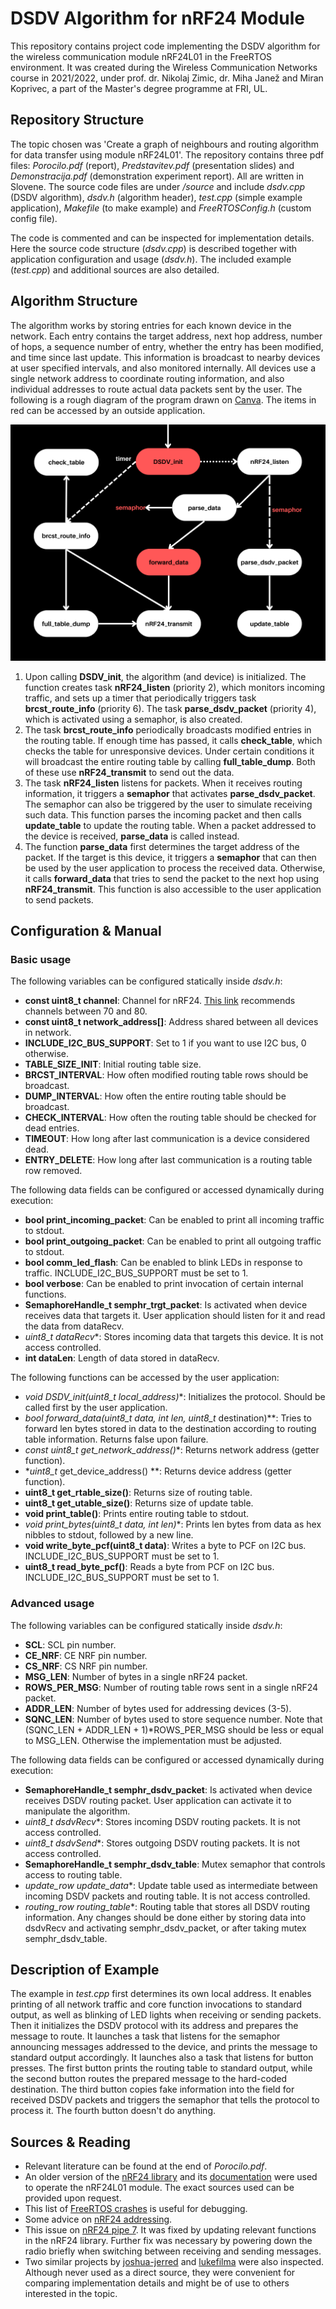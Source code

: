 # DSDV Algorithm for nRF24 Module

This repository contains project code implementing the DSDV algorithm for the wireless communication module nRF24L01 in the FreeRTOS environment. It was created during the Wireless Communication Networks course in 2021/2022, under prof. dr. Nikolaj Zimic, dr. Miha Janež and Miran Koprivec, a part of the Master's degree programme at FRI, UL.

## Repository Structure

The topic chosen was 'Create a graph of neighbours and routing algorithm for data transfer using module nRF24L01'. The repository contains three pdf files: *Porocilo.pdf* (report), *Predstavitev.pdf* (presentation slides) and *Demonstracija.pdf* (demonstration experiment report). All are written in Slovene. The source code files are under */source* and include *dsdv.cpp* (DSDV algorithm), *dsdv.h* (algorithm header), *test.cpp* (simple example application), *Makefile* (to make example) and *FreeRTOSConfig.h* (custom config file).

The code is commented and can be inspected for implementation details. Here the source code structure (*dsdv.cpp*) is described together with application configuration and usage (*dsdv.h*). The included example (*test.cpp*) and additional sources are also detailed.

## Algorithm Structure

The algorithm works by storing entries for each known device in the network. Each entry contains the target address, next hop address, number of hops, a sequence number of entry, whether the entry has been modified, and time since last update. This information is broadcast to nearby devices at user specified intervals, and also monitored internally. All devices use a single network address to coordinate routing information, and also individual addresses to route actual data packets sent by the user. The following is a rough diagram of the program drawn on [Canva](http://www.canva.com). The items in red can be accessed by an outside application.

![structure](structure.png)

1. Upon calling **DSDV_init**, the algorithm (and device) is initialized. The function creates task **nRF24_listen** (priority 2), which monitors incoming traffic, and sets up a timer that periodically triggers task **brcst_route_info** (priority 6). The task **parse_dsdv_packet** (priority 4), which is activated using a semaphor, is also created.
2. The task **brcst_route_info** periodically broadcasts modified entries in the routing table. If enough time has passed, it calls **check_table**, which checks the table for unresponsive devices. Under certain conditions it will broadcast the entire routing table by calling **full_table_dump**. Both of these use **nRF24_transmit** to send out the data.
3. The task **nRF24_listen** listens for packets. When it receives routing information, it triggers a **semaphor** that activates **parse_dsdv_packet**. The semaphor can also be triggered by the user to simulate receiving such data. This function parses the incoming packet and then calls **update_table** to update the routing table. When a packet addressed to the device is received, **parse_data** is called instead.
4. The function **parse_data** first determines the target address of the packet. If the target is this device, it triggers a **semaphor** that can then be used by the user application to process the received data. Otherwise, it calls **forward_data** that tries to send the packet to the next hop using **nRF24_transmit**. This function is also accessible to the user application to send packets.

## Configuration & Manual

### Basic usage

The following variables can be configured statically inside *dsdv.h*:

- **const uint8_t channel**: Channel for nRF24. [This link](http://www.arduinoetal.net/?q=node/89) recommends channels between 70 and 80.
- **const uint8_t network_address[]**: Address shared between all devices in network.
- **INCLUDE_I2C_BUS_SUPPORT**: Set to 1 if you want to use I2C bus, 0 otherwise.
- **TABLE_SIZE_INIT**: Initial routing table size. 
- **BRCST_INTERVAL**: How often modified routing table rows should be broadcast.
- **DUMP_INTERVAL**: How often the entire routing table should be broadcast.
- **CHECK_INTERVAL**: How often the routing table should be checked for dead entries.
- **TIMEOUT**: How long after last communication is a device considered dead.
- **ENTRY_DELETE**: How long after last communication is a routing table row removed.

The following data fields can be configured or accessed dynamically during execution:

- **bool print_incoming_packet**: Can be enabled to print all incoming traffic to stdout.
- **bool print_outgoing_packet**: Can be enabled to print all outgoing traffic to stdout.
- **bool comm_led_flash**: Can be enabled to blink LEDs in response to traffic. INCLUDE_I2C_BUS_SUPPORT must be set to 1.
- **bool verbose**: Can be enabled to print invocation of certain internal functions.
- **SemaphoreHandle_t semphr_trgt_packet**: Is activated when device receives data that targets it. User application should listen for it and read the data from dataRecv.
- **uint8_t* dataRecv**: Stores incoming data that targets this device. It is not access controlled.
- **int dataLen**: Length of data stored in dataRecv.

The following functions can be accessed by the user application:

- **void DSDV_init(uint8_t* local_address)**: Initializes the protocol. Should be called first by the user application.
- **bool forward_data(uint8_t* data, int len, uint8_t* destination)**: Tries to forward len bytes stored in data to the destination according to routing table information. Returns false upon failure.
- **const uint8_t* get_network_address()**: Returns network address (getter function).
- **uint8_t* get_device_address() **: Returns device address (getter function).
- **uint8_t get_rtable_size()**: Returns size of routing table.
- **uint8_t get_utable_size()**: Returns size of update table.
- **void print_table()**: Prints entire routing table to stdout.
- **void print_bytes(uint8_t* data, int len)**: Prints len bytes from data as hex nibbles to stdout, followed by a new line.
- **void write_byte_pcf(uint8_t data)**: Writes a byte to PCF on I2C bus. INCLUDE_I2C_BUS_SUPPORT must be set to 1.
- **uint8_t read_byte_pcf()**: Reads a byte from PCF on I2C bus. INCLUDE_I2C_BUS_SUPPORT must be set to 1.

### Advanced usage

The following variables can be configured statically inside *dsdv.h*:

- **SCL**: SCL pin number.
- **CE_NRF**: CE NRF pin number.
- **CS_NRF**: CS NRF pin number.
- **MSG_LEN**: Number of bytes in a single nRF24 packet.
- **ROWS_PER_MSG**: Number of routing table rows sent in a single nRF24 packet.
- **ADDR_LEN**: Number of bytes used for addressing devices (3-5).
- **SQNC_LEN**: Number of bytes used to store sequence number. Note that (SQNC_LEN + ADDR_LEN + 1)*ROWS_PER_MSG should be less or equal to MSG_LEN. Otherwise the implementation must be adjusted. 

The following data fields can be configured or accessed dynamically during execution:

- **SemaphoreHandle_t semphr_dsdv_packet**: Is activated when device receives DSDV routing packet. User application can activate it to manipulate the algorithm.
- **uint8_t* dsdvRecv**: Stores incoming DSDV routing packets. It is not access controlled.
- **uint8_t* dsdvSend**: Stores outgoing DSDV routing packets. It is not access controlled.
- **SemaphoreHandle_t semphr_dsdv_table**: Mutex semaphor that controls access to routing table.
- **update_row* update_data**: Update table used as intermediate between incoming DSDV packets and routing table. It is not access controlled.
- **routing_row* routing_table**: Routing table that stores all DSDV routing information. Any changes should be done either by storing data into dsdvRecv and activating semphr_dsdv_packet, or after taking mutex semphr_dsdv_table.

## Description of Example

The example in *test.cpp* first determines its own local address. It enables printing of all network traffic and core function invocations to standard output, as well as blinking of LED lights when receiving or sending packets. Then it initializes the DSDV protocol with its address and prepares the message to route. It launches a task that listens for the semaphor announcing messages addressed to the device, and prints the message to standard output accordingly. It launches also a task that listens for button presses. The first button prints the routing table to standard output, while the second button routes the prepared message to the hard-coded destination. The third button copies fake information into the field for received DSDV packets and triggers the semaphor that tells the protocol to process it. The fourth button doesn't do anything.

## Sources & Reading

- Relevant literature can be found at the end of *Porocilo.pdf*. 
- An older version of the [nRF24 library](https://github.com/nRF24/RF24) and its [documentation](https://nrf24.github.io/RF24/index.html) were used to operate the nRF24L01 module. The exact sources used can be provided upon request.
- This list of [FreeRTOS crashes](https://github.com/SuperHouse/esp-open-rtos/wiki/Crash-Dumps) is useful for debugging.
- Some advice on [nRF24 addressing](http://maniacalbits.blogspot.com/2013/04/rf24-addressing-nrf24l01-radios-require.html).
- This issue on [nRF24 pipe 7](https://github.com/nRF24/RF24/issues/394). It was fixed by updating relevant functions in the nRF24 library. Further fix was necessary by powering down the radio briefly when switching between receiving and sending messages.
- Two similar projects by [joshua-jerred](https://github.com/joshua-jerred/DSDV) and [lukefilma](https://github.com/lukeflima/DSDV) were also inspected. Although never used as a direct source, they were convenient for comparing implementation details and might be of use to others interested in the topic.
